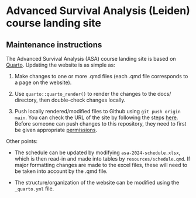 # Advanced Survival Analysis (Leiden) course landing site

## Maintenance instructions

The Advanced Survival Analysis (ASA) course landing site is based on [Quarto](https://quarto.org/docs/websites/). Updating the website is as simple as:

1. Make changes to one or more .qmd files (each .qmd file corresponds to a page on the website).

2. Use `quarto::quarto_render()` to render the changes to the docs/ directory, then double-check changes locally.

3. Push locally rendered/modified files to Github using `git push origin main`. You can check the URL of the site by following the steps [here](https://docs.github.com/en/pages/getting-started-with-github-pages/creating-a-github-pages-site#creating-your-site). Before someone can push changes to this repository, they need to first be given appropriate [permissions](https://docs.github.com/en/repositories/managing-your-repositorys-settings-and-features/managing-repository-settings/managing-teams-and-people-with-access-to-your-repository).

Other points:

- The schedule can be updated by modifying `asa-2024-schedule.xlsx`, which is then read-in and made into tables by `resources/schedule.qmd`. If major formatting changes are made to the excel files, these will need to be taken into account by the .qmd file.

- The structure/organization of the website can be modified using the `_quarto.yml` file.
